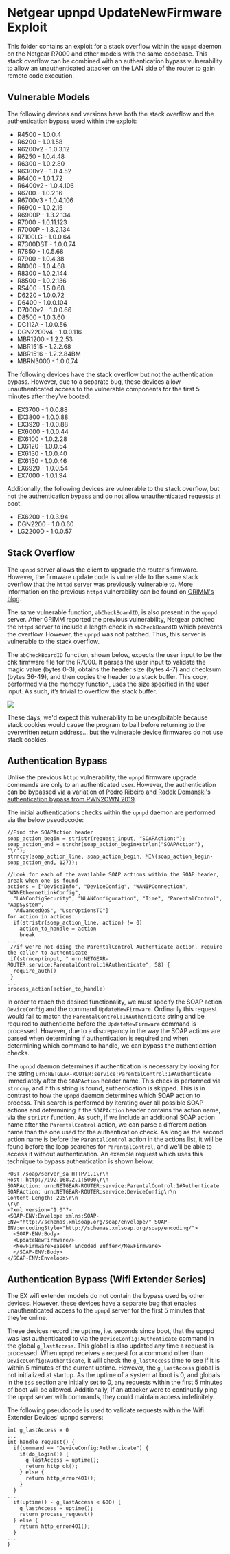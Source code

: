 # Netgear upnpd UpdateNewFirmware Exploit

This folder contains an exploit for a stack overflow within the `upnpd` daemon
on the Netgear R7000 and other models with the same codebase. This stack
overflow can be combined with an authentication bypass vulnerability to allow an
unauthenticated attacker on the LAN side of the router to gain remote code
execution.

## Vulnerable Models

The following devices and versions have both the stack overflow and the
authentication bypass used within the exploit:

* R4500     - 1.0.0.4
* R6200     - 1.0.1.58
* R6200v2   - 1.0.3.12
* R6250     - 1.0.4.48
* R6300     - 1.0.2.80
* R6300v2   - 1.0.4.52
* R6400     - 1.0.1.72
* R6400v2   - 1.0.4.106
* R6700     - 1.0.2.16
* R6700v3   - 1.0.4.106
* R6900     - 1.0.2.16
* R6900P    - 1.3.2.134
* R7000     - 1.0.11.123
* R7000P    - 1.3.2.134
* R7100LG   - 1.0.0.64
* R7300DST  - 1.0.0.74
* R7850     - 1.0.5.68
* R7900     - 1.0.4.38
* R8000     - 1.0.4.68
* R8300     - 1.0.2.144
* R8500     - 1.0.2.136
* RS400     - 1.5.0.68
* D6220     - 1.0.0.72
* D6400     - 1.0.0.104
* D7000v2   - 1.0.0.66
* D8500     - 1.0.3.60
* DC112A    - 1.0.0.56
* DGN2200v4 - 1.0.0.116
* MBR1200   - 1.2.2.53
* MBR1515   - 1.2.2.68
* MBR1516   - 1.2.2.84BM
* MBRN3000  - 1.0.0.74

The following devices have the stack overflow but not the authentication bypass.
However, due to a separate bug, these devices allow unauthenticated access to
the vulnerable components for the first 5 minutes after they've booted.

* EX3700 - 1.0.0.88
* EX3800 - 1.0.0.88
* EX3920 - 1.0.0.88
* EX6000 - 1.0.0.44
* EX6100 - 1.0.2.28
* EX6120 - 1.0.0.54
* EX6130 - 1.0.0.40
* EX6150 - 1.0.0.46
* EX6920 - 1.0.0.54
* EX7000 - 1.0.1.94

Additionally, the following devices are vulnerable to the stack overflow, but
not the authentication bypass and do not allow unauthenticated requests at boot.

* EX6200  - 1.0.3.94
* DGN2200 - 1.0.0.60
* LG2200D - 1.0.0.57

## Stack Overflow

The `upnpd` server allows the client to upgrade the router's firmware. However,
the firmware update code is vulnerable to the same stack overflow that the
`httpd` server was previously vulnerable to. More information on the previous
`httpd` vulnerability can be found on
[GRIMM's blog](https://blog.grimm-co.com/2020/06/soho-device-exploitation.html).

The same vulnerable function, `abCheckBoardID`, is also present in the `upnpd`
server. After GRIMM reported the previous vulnerability, Netgear patched the
`httpd` server to include a length check in `abCheckBoardID` which prevents the
overflow. However, the `upnpd` was not patched. Thus, this server is vulnerable
to the stack overflow.

The `abCheckBoardID` function, shown below, expects the user input to be the chk
firmware file for the R7000. It parses the user input to validate the magic
value (bytes 0-3), obtains the header size (bytes 4-7) and checksum
(bytes 36-49), and then copies the header to a stack buffer. This copy,
performed via the memcpy function, uses the size specified in the user input.
As such, it’s trivial to overflow the stack buffer.

![](images/abCheckBoardID.png)

These days, we'd expect this vulnerability to be unexploitable because stack
cookies would cause the program to bail before returning to the overwritten
return address... but the vulnerable device firmwares do not use stack cookies.

## Authentication Bypass

Unlike the previous `httpd` vulnerability, the `upnpd` firmware upgrade commands
are only to an authenticated user. However, the authentication can be bypassed
via a variation of [Pedro Ribeiro and Radek Domanski's authentication bypass
from PWN2OWN 2019](https://github.com/pedrib/PoC/blob/master/advisories/Pwn2Own/Tokyo_2019/tokyo_drift/tokyo_drift.md).

The initial authentications checks within the `upnpd` daemon are performed via
the below pseudocode:

```
//Find the SOAPAction header
soap_action_begin = stristr(request_input, "SOAPAction:");
soap_action_end = strchr(soap_action_begin+strlen("SOAPAction"), '\r');
strncpy(soap_action_line, soap_action_begin, MIN(soap_action_begin-soap_action_end, 127));

//Look for each of the available SOAP actions within the SOAP header, break when one is found 
actions = ["DeviceInfo", "DeviceConfig", "WANIPConnection", "WANEthernetLinkConfig",
  "LANConfigSecurity", "WLANConfiguration", "Time", "ParentalControl", "AppSystem",
  "AdvancedQoS", "UserOptionsTC"]
for action in actions:
  if(stristr(soap_action_line, action) != 0)
    action_to_handle = action
    break
...
 //if we're not doing the ParentalControl Authenticate action, require the caller to authenticate
 if(strncmp(input, " urn:NETGEAR-ROUTER:service:ParentalControl:1#Authenticate", 58) {
  require_auth()
 }
...
process_action(action_to_handle)
```

In order to reach the desired functionality, we must specify the SOAP action
`DeviceConfig` and the command `UpdateNewFirmware`. Ordinarily this request
would fail to match the `ParentalControl:1#Authenticate` string and be required
to authenticate before the `UpdateNewFirmware` command is processed. However,
due to a discrepancy in the way the SOAP actions are parsed when determining if
authentication is required and when determining which command to handle, we can
bypass the authentication checks.

The `upnpd` daemon determines if authentication is necessary by looking for the
string `urn:NETGEAR-ROUTER:service:ParentalControl:1#Authenticate` immediately
after the `SOAPAction` header name. This check is performed via `strncmp`, and
if this string is found, authentication is skipped. This is in contrast to how
the `upnpd` daemon determines which SOAP action to process. This search is
performed by iterating over all possible SOAP actions and determining if the
`SOAPAction` header contains the action name, via the `stristr` function. As
such, if we include an additional SOAP action name after the `ParentalControl`
action, we can parse a different action name than the one used for the
authentication check. As long as the second action name is before the
`ParentalControl` action in the actions list, it will be found before the loop
searches for `ParentalControl`, and we'll be able to access it without
authentication. An example request which uses this technique to bypass
authentication is shown below:
```
POST /soap/server_sa HTTP/1.1\r\n
Host: http://192.168.2.1:5000\r\n
SOAPAction: urn:NETGEAR-ROUTER:service:ParentalControl:1#Authenticate
SOAPAction: urn:NETGEAR-ROUTER:service:DeviceConfig\r\n
Content-Length: 295\r\n
\r\n
<?xml version="1.0"?>
<SOAP-ENV:Envelope xmlns:SOAP-ENV="http://schemas.xmlsoap.org/soap/envelope/" SOAP-ENV:encodingStyle="http://schemas.xmlsoap.org/soap/encoding/">
  <SOAP-ENV:Body>
  <UpdateNewFirmware/>
  <NewFirmware>Base64 Encoded Buffer</NewFirmware>
  </SOAP-ENV:Body>
</SOAP-ENV:Envelope>
```

## Authentication Bypass (Wifi Extender Series)

The EX wifi extender models do not contain the bypass used by other devices.
However, these devices have a separate bug that enables unauthenticated access
to the `upnpd` server for the first 5 minutes that they're online.

These devices record the uptime, i.e. seconds since boot, that the upnpd was
last authenticated to via the `DeviceConfig:Authenticate` command in the global
`g_lastAccess`. This global is also updated any time a request is processed.
When `upnpd` receives a request for a command other than
`DeviceConfig:Authenticate`, it will check the `g_lastAccess` time to see if it
is within 5 minutes of the current uptime. However, the `g_lastAccess` global is
not initialized at startup. As the uptime of a system at boot is 0, and globals
in the `bss` section are initially set to 0, any requests within the first 5
minutes of boot will be allowed. Additionally, if an attacker were to
continually ping the `upnpd` server with commands, they could maintain access
indefinitely.

The following pseudocode is used to validate requests within the Wifi Extender
Devices' upnpd servers:
```
int g_lastAccess = 0
...
int handle_request() {
  if(command == "DeviceConfig:Authenticate") {
    if(do_login()) {
      g_lastAccess = uptime();
      return http_ok();
    } else {
      return http_error401();
    }
  }
...
  if(uptime() - g_lastAccess < 600) {
    g_lastAccess = uptime();
    return process_request()
  } else {
    return http_error401();
  }
...
}
```

